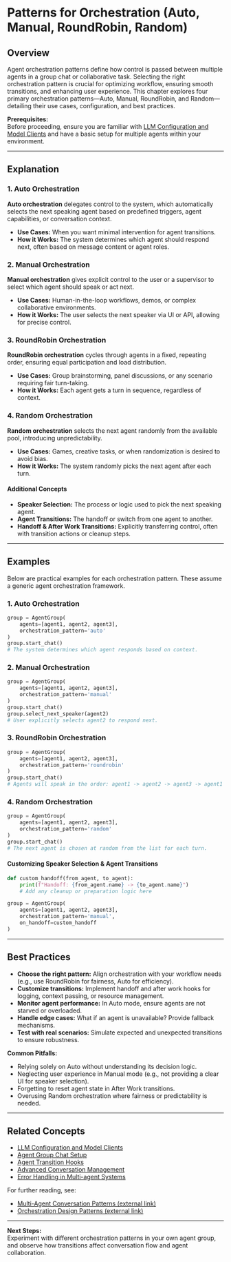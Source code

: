 # Patterns for Orchestration (Auto, Manual, RoundRobin, Random)

## Overview

Agent orchestration patterns define how control is passed between multiple agents in a group chat or collaborative task. Selecting the right orchestration pattern is crucial for optimizing workflow, ensuring smooth transitions, and enhancing user experience. This chapter explores four primary orchestration patterns—Auto, Manual, RoundRobin, and Random—detailing their use cases, configuration, and best practices.

**Prerequisites:**  
Before proceeding, ensure you are familiar with [LLM Configuration and Model Clients](#) and have a basic setup for multiple agents within your environment.

---

## Explanation

### 1. Auto Orchestration

**Auto orchestration** delegates control to the system, which automatically selects the next speaking agent based on predefined triggers, agent capabilities, or conversation context.

- **Use Cases:** When you want minimal intervention for agent transitions.
- **How it Works:** The system determines which agent should respond next, often based on message content or agent roles.

### 2. Manual Orchestration

**Manual orchestration** gives explicit control to the user or a supervisor to select which agent should speak or act next.

- **Use Cases:** Human-in-the-loop workflows, demos, or complex collaborative environments.
- **How it Works:** The user selects the next speaker via UI or API, allowing for precise control.

### 3. RoundRobin Orchestration

**RoundRobin orchestration** cycles through agents in a fixed, repeating order, ensuring equal participation and load distribution.

- **Use Cases:** Group brainstorming, panel discussions, or any scenario requiring fair turn-taking.
- **How it Works:** Each agent gets a turn in sequence, regardless of context.

### 4. Random Orchestration

**Random orchestration** selects the next agent randomly from the available pool, introducing unpredictability.

- **Use Cases:** Games, creative tasks, or when randomization is desired to avoid bias.
- **How it Works:** The system randomly picks the next agent after each turn.

#### Additional Concepts

- **Speaker Selection:** The process or logic used to pick the next speaking agent.
- **Agent Transitions:** The handoff or switch from one agent to another.
- **Handoff & After Work Transitions:** Explicitly transferring control, often with transition actions or cleanup steps.

---

## Examples

Below are practical examples for each orchestration pattern. These assume a generic agent orchestration framework.

### 1. Auto Orchestration

```python
group = AgentGroup(
    agents=[agent1, agent2, agent3],
    orchestration_pattern='auto'
)
group.start_chat()
# The system determines which agent responds based on context.
```

### 2. Manual Orchestration

```python
group = AgentGroup(
    agents=[agent1, agent2, agent3],
    orchestration_pattern='manual'
)
group.start_chat()
group.select_next_speaker(agent2)
# User explicitly selects agent2 to respond next.
```

### 3. RoundRobin Orchestration

```python
group = AgentGroup(
    agents=[agent1, agent2, agent3],
    orchestration_pattern='roundrobin'
)
group.start_chat()
# Agents will speak in the order: agent1 -> agent2 -> agent3 -> agent1 -> ...
```

### 4. Random Orchestration

```python
group = AgentGroup(
    agents=[agent1, agent2, agent3],
    orchestration_pattern='random'
)
group.start_chat()
# The next agent is chosen at random from the list for each turn.
```

#### Customizing Speaker Selection & Agent Transitions

```python
def custom_handoff(from_agent, to_agent):
    print(f"Handoff: {from_agent.name} -> {to_agent.name}")
    # Add any cleanup or preparation logic here

group = AgentGroup(
    agents=[agent1, agent2, agent3],
    orchestration_pattern='manual',
    on_handoff=custom_handoff
)
```

---

## Best Practices

- **Choose the right pattern:** Align orchestration with your workflow needs (e.g., use RoundRobin for fairness, Auto for efficiency).
- **Customize transitions:** Implement handoff and after work hooks for logging, context passing, or resource management.
- **Monitor agent performance:** In Auto mode, ensure agents are not starved or overloaded.
- **Handle edge cases:** What if an agent is unavailable? Provide fallback mechanisms.
- **Test with real scenarios:** Simulate expected and unexpected transitions to ensure robustness.

**Common Pitfalls:**

- Relying solely on Auto without understanding its decision logic.
- Neglecting user experience in Manual mode (e.g., not providing a clear UI for speaker selection).
- Forgetting to reset agent state in After Work transitions.
- Overusing Random orchestration where fairness or predictability is needed.

---

## Related Concepts

- [LLM Configuration and Model Clients](#)
- [Agent Group Chat Setup](#)
- [Agent Transition Hooks](#)
- [Advanced Conversation Management](#)
- [Error Handling in Multi-agent Systems](#)

For further reading, see:

- [Multi-Agent Conversation Patterns (external link)](https://arxiv.org/abs/2305.00000)
- [Orchestration Design Patterns (external link)](https://martinfowler.com/articles/patterns-of-distributed-systems/)

---

**Next Steps:**  
Experiment with different orchestration patterns in your own agent group, and observe how transitions affect conversation flow and agent collaboration.